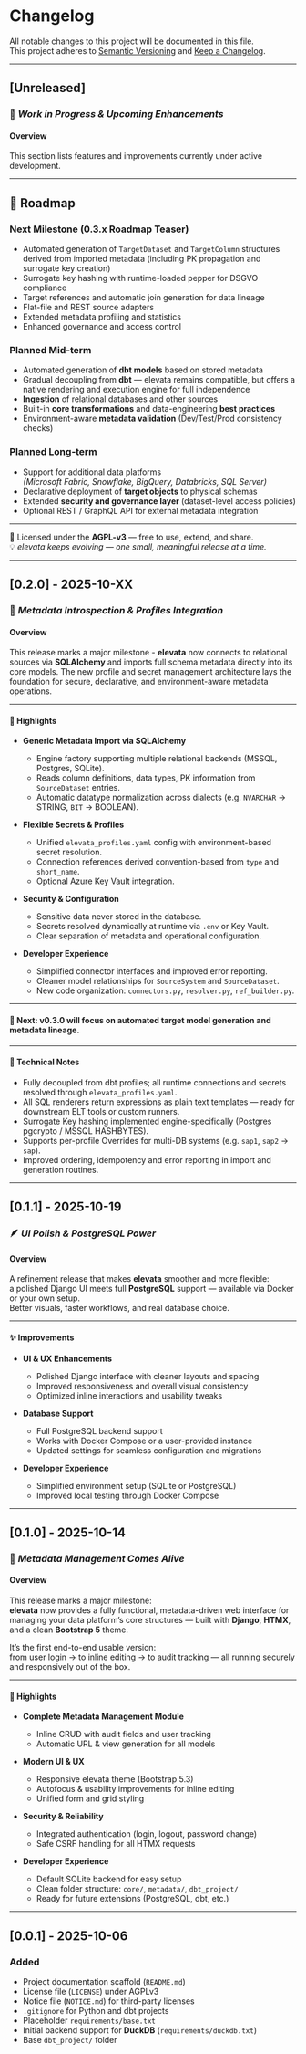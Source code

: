 # Changelog

All notable changes to this project will be documented in this file.  
This project adheres to [Semantic Versioning](https://semver.org/) and [Keep a Changelog](https://keepachangelog.com/).

---

## [Unreleased]

### 🧩 *Work in Progress & Upcoming Enhancements*

#### Overview  
This section lists features and improvements currently under active development.

---

## 🧭 Roadmap  

### Next Milestone (0.3.x Roadmap Teaser)

- Automated generation of `TargetDataset` and `TargetColumn` structures  
  derived from imported metadata (including PK propagation and surrogate key creation)  
- Surrogate key hashing with runtime-loaded pepper for DSGVO compliance  
- Target references and automatic join generation for data lineage  
- Flat-file and REST source adapters  
- Extended metadata profiling and statistics  
- Enhanced governance and access control

### Planned Mid-term
- Automated generation of **dbt models** based on stored metadata
- Gradual decoupling from **dbt** — elevata remains compatible, but offers a native rendering and execution engine for full independence
- **Ingestion** of relational databases and other sources
- Built-in **core transformations** and data-engineering **best practices**
- Environment-aware **metadata validation** (Dev/Test/Prod consistency checks)  

### Planned Long-term  
- Support for additional data platforms  
  *(Microsoft Fabric, Snowflake, BigQuery, Databricks, SQL Server)*  
- Declarative deployment of **target objects** to physical schemas  
- Extended **security and governance layer** (dataset-level access policies)  
- Optional REST / GraphQL API for external metadata integration  

---  

🧾 Licensed under the **AGPL-v3** — free to use, extend, and share.  
💡 *elevata keeps evolving — one small, meaningful release at a time.*

---
## [0.2.0] - 2025-10-XX

### 🧩 *Metadata Introspection & Profiles Integration*

#### Overview  
This release marks a major milestone - **elevata** now connects to relational sources via **SQLAlchemy** and imports full schema metadata directly into its core models. The new profile and secret management architecture 
lays the foundation for secure, declarative, and environment-aware metadata operations.

---

#### 🚀 Highlights  

- **Generic Metadata Import via SQLAlchemy**  
  - Engine factory supporting multiple relational backends (MSSQL, Postgres, SQLite).  
  - Reads column definitions, data types, PK information from `SourceDataset` entries.  
  - Automatic datatype normalization across dialects (e.g. `NVARCHAR` → STRING, `BIT` → BOOLEAN).  

- **Flexible Secrets & Profiles**  
  - Unified `elevata_profiles.yaml` config with environment-based secret resolution.  
  - Connection references derived convention-based from `type` and `short_name`.  
  - Optional Azure Key Vault integration.  

- **Security & Configuration**  
  - Sensitive data never stored in the database.  
  - Secrets resolved dynamically at runtime via `.env` or Key Vault.  
  - Clear separation of metadata and operational configuration.  

- **Developer Experience**  
  - Simplified connector interfaces and improved error reporting.  
  - Cleaner model relationships for `SourceSystem` and `SourceDataset`.  
  - New code organization: `connectors.py`, `resolver.py`, `ref_builder.py`.

---

#### 🧭 Next: v0.3.0 will focus on automated target model generation and metadata lineage.

---

#### 🧠 Technical Notes  

- Fully decoupled from dbt profiles; all runtime connections and secrets resolved through `elevata_profiles.yaml`.  
- All SQL renderers return expressions as plain text templates — ready for downstream ELT tools or custom runners.  
- Surrogate Key hashing implemented engine-specifically (Postgres pgcrypto / MSSQL HASHBYTES).  
- Supports per-profile Overrides for multi-DB systems (e.g. `sap1`, `sap2` → `sap`).  
- Improved ordering, idempotency and error reporting in import and generation routines.  

---

## [0.1.1] - 2025-10-19

### 🪶 *UI Polish & PostgreSQL Power*

#### Overview  
A refinement release that makes **elevata** smoother and more flexible:  
a polished Django UI meets full **PostgreSQL** support — available via Docker or your own setup.  
Better visuals, faster workflows, and real database choice.

---

#### ✨ Improvements  

- **UI & UX Enhancements**  
  - Polished Django interface with cleaner layouts and spacing  
  - Improved responsiveness and overall visual consistency  
  - Optimized inline interactions and usability tweaks  

- **Database Support**  
  - Full PostgreSQL backend support  
  - Works with Docker Compose or a user-provided instance  
  - Updated settings for seamless configuration and migrations  

- **Developer Experience**  
  - Simplified environment setup (SQLite or PostgreSQL)  
  - Improved local testing through Docker Compose  

---

## [0.1.0] - 2025-10-14

### 🧩 *Metadata Management Comes Alive*

#### Overview  
This release marks a major milestone:  
**elevata** now provides a fully functional, metadata-driven web interface for managing your data platform’s core structures — built with **Django**, **HTMX**, and a clean **Bootstrap 5** theme.  

It’s the first end-to-end usable version:  
from user login → to inline editing → to audit tracking — all running securely and responsively out of the box.

---

#### 🚀 Highlights  

- **Complete Metadata Management Module**  
  - Inline CRUD with audit fields and user tracking  
  - Automatic URL & view generation for all models  

- **Modern UI & UX**  
  - Responsive elevata theme (Bootstrap 5.3)  
  - Autofocus & usability improvements for inline editing  
  - Unified form and grid styling  

- **Security & Reliability**  
  - Integrated authentication (login, logout, password change)  
  - Safe CSRF handling for all HTMX requests  

- **Developer Experience**  
  - Default SQLite backend for easy setup  
  - Clean folder structure: `core/`, `metadata/`, `dbt_project/`  
  - Ready for future extensions (PostgreSQL, dbt, etc.)

---

## [0.0.1] - 2025-10-06

### Added
- Project documentation scaffold (`README.md`)
- License file (`LICENSE`) under AGPLv3
- Notice file (`NOTICE.md`) for third-party licenses
- `.gitignore` for Python and dbt projects
- Placeholder `requirements/base.txt`
- Initial backend support for **DuckDB** (`requirements/duckdb.txt`)
- Base `dbt_project/` folder
